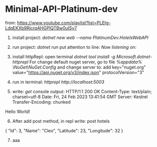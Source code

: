 # Minimal-API-Platinum-dev

from: <https://www.youtube.com/playlist?list=PLEtg-LdqEKXb9RjcrqAHGPlQTBw0uISy7>

1. install project: *dotnet new web --name PlatinumDev.HotelsWebAPI*

2. run project: *dotnet run*
put attention to line: *Now listening on:*

3. install httpRepl:
open terminal
*dotnet tool install -g Microsoft.dotnet-httprepl*
For change default nuget server, go to file *%appdata% \NuGet\NuGet.Config* and change server to:
add key="nuget.org" value="https://api.nuget.org/v3/index.json" protocolVersion="3"

4. run in terminal: *httprepl http://localhost:5003*

5. write: *get*
console output:
HTTP/1.1 200 OK
Content-Type: text/plain; charset=utf-8
Date: Fri, 24 Feb 2023 13:41:54 GMT
Server: Kestrel
Transfer-Encoding: chunked

Hello World!

6. After add post method, in repl write:
post hotels

{
"Id": 3,
"Name": "Cleo",
"Latitude": 23,
"Longitude": 32
}

7. aaa